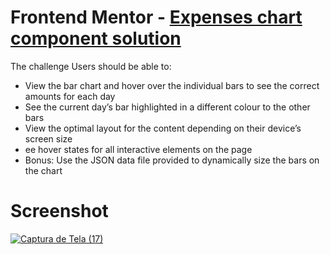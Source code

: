 # Frontend Mentor - <a href="https://renancosta2.github.io/expenses-chart-component/">Expenses chart component solution</a>

The challenge
Users should be able to:

- View the bar chart and hover over the individual bars to see the correct amounts for each day
- See the current day’s bar highlighted in a different colour to the other bars
- View the optimal layout for the content depending on their device’s screen size
- ee hover states for all interactive elements on the page
- Bonus: Use the JSON data file provided to dynamically size the bars on the chart

# Screenshot
<a href="https://renancosta2.github.io/expenses-chart-component/">![Captura de Tela (17)](https://user-images.githubusercontent.com/105220100/182728065-35bed48b-ba62-43c8-b33e-cf3f3e44feac.png)</a>
